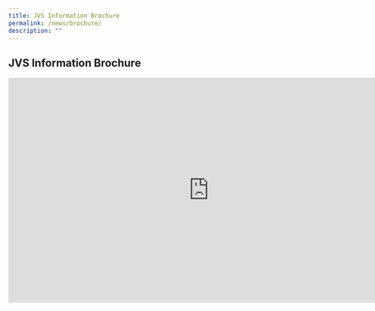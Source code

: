 ```yaml
---
title: JVS Information Brochure
permalink: /news/brochure/
description: ""
---
```

## JVS Information Brochure

<iframe allowfullscreen="true" height="450" width="800" frameborder="0" src="https://docs.google.com/presentation/d/e/2PACX-1vR8YGXzLlO0WjetSMRO-Dyn7HSBsHmSPYqoI5NGgym4AHwCE-y7ljDCo6vG5uUXyxF5ZtrC2YPDma7a/embed?start=false&amp;loop=false&amp;delayms=3000"></iframe>